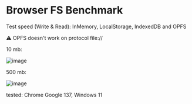 # Browser FS Benchmark
Test speed (Write & Read): InMemory, LocalStorage, IndexedDB and OPFS

⚠️ OPFS doesn't work on protocol file://

10 mb:

![image](https://github.com/user-attachments/assets/a5db1854-2bc3-4309-a2ef-71a73ac43ac1)

500 mb:

![image](https://github.com/user-attachments/assets/9bdedd9e-29d4-40ed-8a55-925d924948c0)

tested: Chrome Google 137, Windows 11
